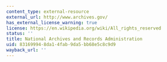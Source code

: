 ```yaml
---
content_type: external-resource
external_url: http://www.archives.gov/
has_external_license_warning: true
license: https://en.wikipedia.org/wiki/All_rights_reserved
status: ''
title: National Archives and Records Administration
uid: 83169994-8da1-4fab-9da5-bb68e5c8c9d9
wayback_url: ''
---
```

